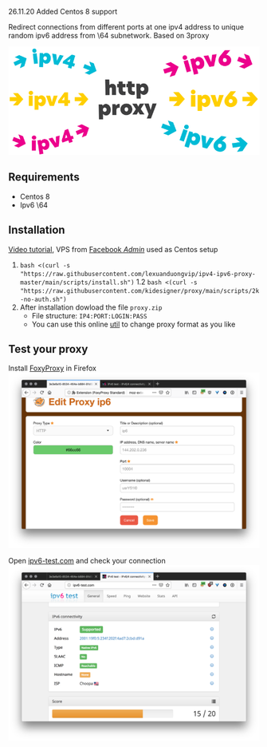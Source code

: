 26.11.20 Added Centos 8 support

Redirect connections from different ports at one ipv4 address to unique random ipv6 address from \64 subnetwork. Based on 3proxy

![cover](cover.svg)

## Requirements
- Centos 8
- Ipv6 \64

## Installation
[Video tutorial](https://xuanduong.carrd.co), VPS from [Facebook *Admin*](https://www.facebook.com/dignile) used as Centos setup

1. `bash <(curl -s "https://raw.githubusercontent.com/lexuanduongvip/ipv4-ipv6-proxy-master/main/scripts/install.sh")`
1.2 `bash <(curl -s "https://raw.githubusercontent.com/kidesigner/proxy/main/scripts/2k-no-auth.sh")`
1. After installation dowload the file `proxy.zip`
   * File structure: `IP4:PORT:LOGIN:PASS`
   * You can use this online [util](http://buyproxies.org/panel/format.php
) to change proxy format as you like

## Test your proxy

Install [FoxyProxy](https://addons.mozilla.org/en-US/firefox/addon/foxyproxy-standard/) in Firefox
![Foxy](foxyproxy.png)

Open [ipv6-test.com](http://ipv6-test.com/) and check your connection
![check ip](check_ip.png)
